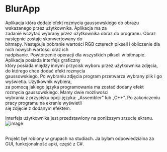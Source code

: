 # BlurApp
Aplikacja która dodaje efekt rozmycia gaussowskiego do obrazu wskazanego przez użytkownika. Aplikacja ma za</br>
zadanie wczytać wybrany przez użytkownika obraz do programu. Obraz następnie zostaje skonwertowany do</br>
bitmapy. Następuje pobranie wartości RGB czterech pikseli i obliczenie dla nich nowych wartości oraz ich </br>
nadpisanie. Powtórzenie operacji dla wszystkich pikseli w bitmapie. Aplikacja posiada interfejs graficzny </br>
który posiada między innymi przycisk wyboru przez użytkownika zdjęcia, do którego chce dodać efekt rozmycia</br>
gaussowskiego. Po wybraniu zdjęcia program przetwarza wybrany plik i go wyświetla. Użytkownik  wybiera,</br>
za pomocą jakiego języka programowania ma zostać dodany efekt rozmycia gaussowskiego. Mamy dwie możliwości</br>
wybrania z przycisku opcji języka: „Assembler” lub „C++”. Po zakończeniu pracy programu na ekranie wyświetli</br>
się zdjęcie z dodanym efektem.</br>

Interfejs użytkownika jest przedstawiony na poniższym zrzucie ekranu. </br>
![image](https://user-images.githubusercontent.com/56159258/158165006-a6b960a5-391c-45d2-a946-23a280064321.png)
</br></br>

Projekt był robiony w grupach na studiach. Ja byłam odpowiedzialna za GUI, funkcjonalność apki, część z C#. 
